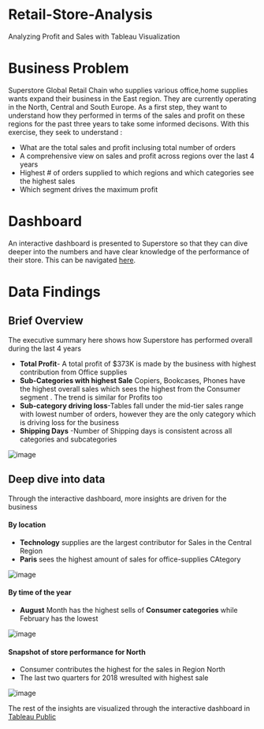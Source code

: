 # Retail-Store-Analysis
Analyzing Profit and Sales  with Tableau Visualization

# Business Problem 

Superstore Global Retail Chain who supplies various office,home supplies wants expand their business in the East region. They are currently operating in the North, Central and South Europe. As a first step, they want to understand how they performed in terms of the sales and profit on these regions for the past three years to take some informed decisons. With this exercise, they seek to understand :

* What are the total sales and profit inclusing total number of orders
* A comprehensive view on sales and profit across regions over the last 4 years
* Highest # of orders supplied to which regions and which categories see the highest sales
* Which segment drives the maximum profit 

# Dashboard

An interactive dashboard is presented to Superstore so that they can dive deeper into the numbers and have clear knowledge of the performance of their store. This can be navigated [here](https://public.tableau.com/app/profile/ishita2358/viz/RetailStoreAnalysis_16360746426670/RetailAnalysisDashboarding). 

# Data Findings

## Brief Overview
The executive summary here shows how Superstore has performed overall during the last 4 years

* **Total Profit**-  A total profit of $373K is made by the business with highest contribution from Office supplies
* **Sub-Categories with highest Sale** Copiers, Bookcases, Phones have the highest overall sales which sees the highest from the Consumer segment . The trend is similar for Profits too
* **Sub-category driving loss**-Tables fall under the mid-tier sales range with lowest number of orders, however they are the only category which is driving loss for the business
* **Shipping Days** -Number of Shipping days is consistent across all categories and subcategories 

![image](https://user-images.githubusercontent.com/49127037/140402497-a3a0db9b-02a5-4822-a12a-4be30c285e80.png)

## Deep dive into data

Through the interactive dashboard, more insights are driven for the business

#### By location
* **Technology** supplies are the largest contributor for Sales in the Central Region
*  **Paris** sees the highest amount of sales for office-supplies CAtegory  

![image](https://user-images.githubusercontent.com/49127037/140415909-9605f23f-3b1c-477c-8224-8dccfb925598.png)

#### By time of the year
* **August** Month has the highest sells of **Consumer categories** while February has the lowest

![image](https://user-images.githubusercontent.com/49127037/140419301-9042d3e6-5733-4c95-b7b7-e0530f55fc94.png)

#### Snapshot of store performance for North 

* Consumer contributes the highest for the sales in Region North
* The last two quarters for 2018 wresulted with highest sale
 
![image](https://user-images.githubusercontent.com/49127037/140440190-ad1fd333-72d0-4b34-8abd-0f5756ad1cd4.png)

The rest of the insights are visualized through the interactive dashboard in [Tableau Public](https://public.tableau.com/app/profile/ishita2358/viz/RetailStoreAnalysis_16360746426670/RetailAnalysisDashboarding)


